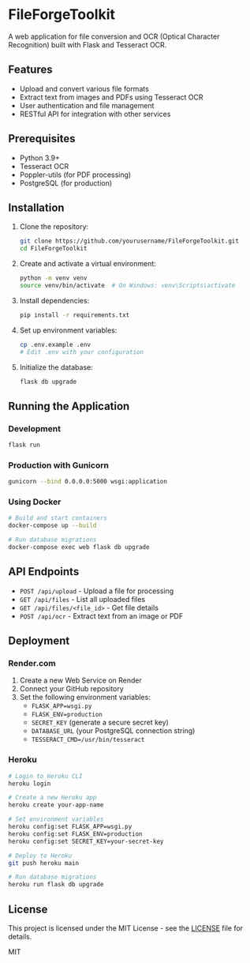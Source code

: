 # FileForgeToolkit

A web application for file conversion and OCR (Optical Character Recognition) built with Flask and Tesseract OCR.

## Features

- Upload and convert various file formats
- Extract text from images and PDFs using Tesseract OCR
- User authentication and file management
- RESTful API for integration with other services

## Prerequisites

- Python 3.9+
- Tesseract OCR
- Poppler-utils (for PDF processing)
- PostgreSQL (for production)

## Installation

1. Clone the repository:
   ```bash
   git clone https://github.com/yourusername/FileForgeToolkit.git
   cd FileForgeToolkit
   ```

2. Create and activate a virtual environment:
   ```bash
   python -m venv venv
   source venv/bin/activate  # On Windows: venv\Scripts\activate
   ```

3. Install dependencies:
   ```bash
   pip install -r requirements.txt
   ```

4. Set up environment variables:
   ```bash
   cp .env.example .env
   # Edit .env with your configuration
   ```

5. Initialize the database:
   ```bash
   flask db upgrade
   ```

## Running the Application

### Development

```bash
flask run
```

### Production with Gunicorn

```bash
gunicorn --bind 0.0.0.0:5000 wsgi:application
```

### Using Docker

```bash
# Build and start containers
docker-compose up --build

# Run database migrations
docker-compose exec web flask db upgrade
```

## API Endpoints

- `POST /api/upload` - Upload a file for processing
- `GET /api/files` - List all uploaded files
- `GET /api/files/<file_id>` - Get file details
- `POST /api/ocr` - Extract text from an image or PDF

## Deployment

### Render.com

1. Create a new Web Service on Render
2. Connect your GitHub repository
3. Set the following environment variables:
   - `FLASK_APP=wsgi.py`
   - `FLASK_ENV=production`
   - `SECRET_KEY` (generate a secure secret key)
   - `DATABASE_URL` (your PostgreSQL connection string)
   - `TESSERACT_CMD=/usr/bin/tesseract`

### Heroku

```bash
# Login to Heroku CLI
heroku login

# Create a new Heroku app
heroku create your-app-name

# Set environment variables
heroku config:set FLASK_APP=wsgi.py
heroku config:set FLASK_ENV=production
heroku config:set SECRET_KEY=your-secret-key

# Deploy to Heroku
git push heroku main

# Run database migrations
heroku run flask db upgrade
```

## License

This project is licensed under the MIT License - see the [LICENSE](LICENSE) file for details.

MIT
